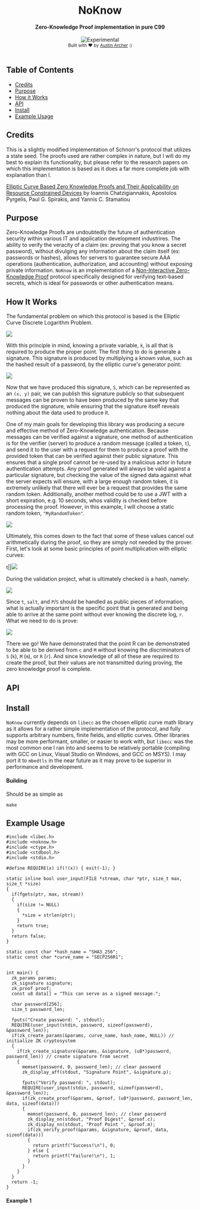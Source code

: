 <h1 align="center">NoKnow</h1>
<div align="center">
  <strong>Zero-Knowledge Proof implementation in pure C99</strong>
</div>
<br />
<div align="center">
  <img src="http://badges.github.io/stability-badges/dist/experimental.svg" alt="Experimental" />
</div>
<div align="center">
  <sub>
    Built with ❤︎ by <a href="https://www.linkedin.com/in/austinarcher/">Austin Archer</a> :)
  </sub>
</div>
<br />



## Table of Contents
- [Credits](#credits)
- [Purpose](#purpose)
- [How it Works](#how-it-works)
- [API](#api)
- [Install](#install)
- [Example Usage](#example-usage)


## Credits
This is a slightly modified implementation of Schnorr's protocol that utilizes a state seed. The proofs used are rather complex in nature, but I will do my best to explain its functionality, but please refer to the research papers on which this implementation is based as it does a far more complete job with explanation than I.

[Elliptic Curve Based Zero Knowledge Proofs and Their
Applicability on Resource Constrained Devices](https://arxiv.org/pdf/1107.1626.pdf) by Ioannis Chatzigiannakis, Apostolos Pyrgelis, Paul G. Spirakis, and Yannis C. Stamatiou


## Purpose
Zero-Knowledge Proofs are undoubtedly the future of authentication security within various IT and application development industrires. The ability to verify the veracity of a claim (ex: proving that you know a secret password), without divulging any information about the claim itself (ex: passwords or hashes), allows for servers to guarantee secure AAA operations (authentication, authorization, and accounting) without exposing private information. `NoKnow` is an implementation of a [Non-Interactive Zero-Knowledge Proof](https://en.wikipedia.org/wiki/Non-interactive_zero-knowledge_proof) protocol specifically designed for verifying text-based secrets, which is ideal for passwords or other authentication means.


## How It Works
The fundamental problem on which this protocol is based is the Elliptic Curve Discrete Logarithm Problem.

<!--
\\
\texttt{Very Easy: } \text{Given a point, } G \text{, and a scalar, } k \text{, find } P \text { such that } P = k \cdotp G
\\
\texttt{Very Hard: } \text{Given points, } P \text{ and } Q \text{, find } k \text { such that } P = k \cdotp G
\\
\textbf{ZK Parameters:}
\\ \text{Elliptic Curve (ex: } y^2 = x^3 + ax + b \text{ although other forms are allowed):}
\\ \hspace*{25} a \hspace*{25} \text{a parameter for curve, } C
\\ \hspace*{25} b \hspace*{25} \text{b parameter for curve, } C
\\ \hspace*{25} n \hspace*{25} \text{large prime number that determines the elliptic curve field, } F_n
\\ \hspace*{25} G \hspace*{22} \text{A generator point of the elliptic curve } G \in C/F_n
\\ H(data) \hspace*{15} \text{Hash function converted to integer representation (ex: sha256 )}
\\salt \hspace{37} \text{A random salt used for the hash function, unique to each user}
-->

<img src="https://latex.codecogs.com/gif.latex?%5Cinline%20%5Cdpi%7B150%7D%20%5Cbg_white%20%5Csmall%20%5C%5C%20%5Ctexttt%7BVery%20Easy%3A%20%7D%20%5Ctext%7BGiven%20a%20point%2C%20%7D%20G%20%5Ctext%7B%2C%20and%20a%20scalar%2C%20%7D%20k%20%5Ctext%7B%2C%20find%20%7D%20P%20%5Ctext%20%7B%20such%20that%20%7D%20P%20%3D%20k%20%5Ccdotp%20G%20%5C%5C%20%5Ctexttt%7BVery%20Hard%3A%20%7D%20%5Ctext%7BGiven%20points%2C%20%7D%20P%20%5Ctext%7B%20and%20%7D%20Q%20%5Ctext%7B%2C%20find%20%7D%20k%20%5Ctext%20%7B%20such%20that%20%7D%20P%20%3D%20k%20%5Ccdotp%20G%20%5C%5C%20%5Ctextbf%7BZK%20Parameters%3A%7D%20%5C%5C%20%5Ctext%7BElliptic%20Curve%20%28ex%3A%20%7D%20y%5E2%20%3D%20x%5E3%20&plus;%20ax%20&plus;%20b%20%5Ctext%7B%20although%20other%20forms%20are%20allowed%29%3A%7D%20%5C%5C%20%5Chspace*%7B25%7D%20a%20%5Chspace*%7B25%7D%20%5Ctext%7Ba%20parameter%20for%20curve%2C%20%7D%20C%20%5C%5C%20%5Chspace*%7B25%7D%20b%20%5Chspace*%7B25%7D%20%5Ctext%7Bb%20parameter%20for%20curve%2C%20%7D%20C%20%5C%5C%20%5Chspace*%7B25%7D%20n%20%5Chspace*%7B25%7D%20%5Ctext%7Blarge%20prime%20number%20that%20determines%20the%20elliptic%20curve%20field%2C%20%7D%20F_n%20%5C%5C%20%5Chspace*%7B25%7D%20G%20%5Chspace*%7B22%7D%20%5Ctext%7BA%20generator%20point%20of%20the%20elliptic%20curve%20%7D%20G%20%5Cin%20C/F_n%20%5C%5C%20H%28data%29%20%5Chspace*%7B15%7D%20%5Ctext%7BHash%20function%20converted%20to%20integer%20representation%20%28ex%3A%20sha256%20%29%7D%20%5C%5Csalt%20%5Chspace%7B37%7D%20%5Ctext%7BA%20random%20salt%20used%20for%20the%20hash%20function%2C%20unique%20to%20each%20user%7D" />

With this principle in mind, knowing a private variable, `k`, is all that is required to produce the proper point. The first thing to do is generate a signature. This signature is produced by multiplying a known value, such as the hashed result of a password, by the elliptic curve's generator point:

<!--
\\ secret= "SuperSecretPassword"
\\ k = H(secret || salt) \mod n
\\ S = k \cdotp G
-->

<img src="https://latex.codecogs.com/gif.latex?%5Cdpi%7B150%7D%20%5Cbg_white%20%5Csmall%20%5C%5C%20secret%3D%20%22SuperSecretPassword%22%20%5C%5C%20k%20%3D%20H%28secret%20%7C%7C%20salt%29%20%5Cmod%20n%20%5C%5C%20S%20%3D%20k%20%5Ccdotp%20G" />

Now that we have produced this signature, `S`, which can be represented as an `(x, y)` pair, we can publish this signature publicly so that subsequent messages can be proven to have been produced by the same key that produced the signature, while ensuring that the signature itself reveals nothing about the data used to produce it.

One of my main goals for developing this library was producing a secure and effective method of Zero-Knowledge authentication. Because messages can be verified against a signature, one method of authentication is for the verifier (server) to produce a random message (called a token, `t`), and send it to the user with a request for them to produce a proof with the provided token that can be verified against their public signature. This ensures that a single proof cannot be re-used by a malicious actor in future authentication attempts. Any proof generated will always be valid against a particular signature, but checking the value of the signed data against what the server expects will ensure, with a large enough random token, it is extremely unlikely that there will ever be a request that provides the same random token. Additionally, another method could be to use a JWT with a short expiration, e.g. 10 seconds, whos validity is checked before processing the proof. However, in this example, I will choose a static random token, `"MyRandomToken"`.

<!--
\\\texttt{Verifier:}
\\ t := random\_token()  \text{ // a randomized token value}
\\ \text{*send } t \text{ to prover*}
\\
\\ \texttt{Prover:}
\\ k := H(secret || salt) \mod n \text{ such that } k \in F_n
\\ r := \text{ random } r \text{ such that } r \in F_n
\\ P := k \cdotp G  \text { should be same as signature point, } S
\\ R := r \cdotp G
\\ c := H(P||R||t||salt)
\\ m := r - (c*k) \mod n \text{ such that } m \in F_n
\\ (c, m) \text{ is the proof!}
\\
\\ \texttt{Verifier:}
\\ M := m \cdotp G
\\ C := c \cdotp S
\\ \text{Proof is Valid if }H(S||M+C||t||salt) == c
-->

<img src="https://latex.codecogs.com/gif.latex?%5Cinline%20%5Cdpi%7B150%7D%20%5Cbg_white%20%5Csmall%20%5C%5C%5Ctexttt%7BVerifier%3A%7D%20%5C%5C%20t%20%3A%3D%20random%5C_token%28%29%20%5Ctext%7B%20//%20a%20randomized%20token%20value%7D%20%5C%5C%20%5Ctext%7B*send%20%7D%20t%20%5Ctext%7B%20to%20prover*%7D%20%5C%5C%20%5C%5C%20%5Ctexttt%7BProver%3A%7D%20%5C%5C%20k%20%3A%3D%20H%28secret%20%7C%7C%20salt%29%20%5Cmod%20n%20%5Ctext%7B%20such%20that%20%7D%20k%20%5Cin%20F_n%20%5C%5C%20r%20%3A%3D%20%5Ctext%7B%20random%20%7D%20r%20%5Ctext%7B%20such%20that%20%7D%20r%20%5Cin%20F_n%20%5C%5C%20P%20%3A%3D%20k%20%5Ccdotp%20G%20%5Ctext%20%7B%20should%20be%20same%20as%20signature%20point%2C%20%7D%20S%20%5C%5C%20R%20%3A%3D%20r%20%5Ccdotp%20G%20%5C%5C%20c%20%3A%3D%20H%28P%7C%7CR%7C%7Ct%7C%7Csalt%29%20%5C%5C%20m%20%3A%3D%20r%20-%20%28c*k%29%20%5Cmod%20n%20%5Ctext%7B%20such%20that%20%7D%20m%20%5Cin%20F_n%20%5C%5C%20%28c%2C%20m%29%20%5Ctext%7B%20is%20the%20proof%21%7D%20%5C%5C%20%5C%5C%20%5Ctexttt%7BVerifier%3A%7D%20%5C%5C%20M%20%3A%3D%20m%20%5Ccdotp%20G%20%5C%5C%20C%20%3A%3D%20c%20%5Ccdotp%20S%20%5C%5C%20%5Ctext%7BProof%20is%20Valid%20if%20%7DH%28S%7C%7CM&plus;C%7C%7Ct%7C%7Csalt%29%20%3D%3D%20c" />

Ultimately, this comes down to the fact that some of these values cancel out arithmetically during the proof, so they are simply not needed by the prover. First, let's look at some basic principles of point multiplication with elliptic curves:

<!--
\\a \cdot G + b \cdot G == (a+b) \cdot G
\\a \cdot G - b \cdot G == (a-b) \cdot G
-->

t||<img src="https://latex.codecogs.com/gif.latex?%5Cdpi%7B150%7D%20%5Cbg_white%20%5Csmall%20%5C%5Ca%20%5Ccdot%20G%20&plus;%20b%20%5Ccdot%20G%20%3D%3D%20%28a&plus;b%29%20%5Ccdot%20G%20%5C%5Ca%20%5Ccdot%20G%20-%20b%20%5Ccdot%20G%20%3D%3D%20%28a-b%29%20%5Ccdot%20G" />

During the validation project, what is ultimately checked is a hash, namely:

<!--
H(P||R||t||salt) == H(S||(m \cdotp G + c \cdotp S)||t||salt)
-->

<img src="https://latex.codecogs.com/gif.latex?%5Cinline%20%5Cdpi%7B150%7D%20%5Cbg_white%20%5Csmall%20H%28P%7C%7CR%7C%7Ct%7C%7Csalt%29%20%3D%3D%20H%28S%7C%7C%28m%20%5Ccdotp%20G%20&plus;%20c%20%5Ccdotp%20S%29%7C%7Ct%7C%7Csalt%29" />

Since `t`, `salt`, and `P`/`S` should be handled as public pieces of information, what is actually important is the specific point that is generated and being able to arrive at the same point without ever knowing the discrete log, `r`. What we need to do is prove:
<!--
\\\hspace*{1} \text{ P: } \hspace*{2} R == M + c \cdot S
\\\text{P1: } R == (m \cdotp G)+(c \cdotp S) \hspace*{113} \text{Substitute } M
\\\text{P2: } r \cdot G == (m \cdotp G)+(c \cdotp S) \hspace*{100} \text{Substitute } R
\\\text{P3: } r \cdot G == ((r - ck) \cdot G) + (c \cdot S) \hspace*{65} \text{ Substitute } m
\\\text{P4: } r \cdot G == ((r - ck) \cdot G) + (c \cdot (k \cdot G)) \hspace*{43} \text{ Substitute } S
\\\text{P5: } r \cdot G == ((r \cdot G) - ((ck) \cdot G)) + ((ck) \cdot G)) \hspace*{19} \text{Distributive property}
\\\text{P6: } r \cdot G == (r \cdot G) - (ck \cdot G) + (ck \cdot G) \hspace{45} \text{Associative property}
\\\hspace*{1} \text{ C:  } \hspace*{1} r \cdot G == r \cdot G
\\ \textbf{QED}
-->
<img src="https://latex.codecogs.com/gif.latex?%5Cinline%20%5Cdpi%7B150%7D%20%5Cbg_white%20%5Csmall%20%5C%5C%5Chspace*%7B1%7D%20%5Ctext%7B%20P%3A%20%7D%20%5Chspace*%7B2%7D%20R%20%3D%3D%20M%20&plus;%20c%20%5Ccdot%20S%20%5C%5C%5Ctext%7BP1%3A%20%7D%20R%20%3D%3D%20%28m%20%5Ccdotp%20G%29&plus;%28c%20%5Ccdotp%20S%29%20%5Chspace*%7B113%7D%20%5Ctext%7BSubstitute%20%7D%20M%20%5C%5C%5Ctext%7BP2%3A%20%7D%20r%20%5Ccdot%20G%20%3D%3D%20%28m%20%5Ccdotp%20G%29&plus;%28c%20%5Ccdotp%20S%29%20%5Chspace*%7B100%7D%20%5Ctext%7BSubstitute%20%7D%20R%20%5C%5C%5Ctext%7BP3%3A%20%7D%20r%20%5Ccdot%20G%20%3D%3D%20%28%28r%20-%20ck%29%20%5Ccdot%20G%29%20&plus;%20%28c%20%5Ccdot%20S%29%20%5Chspace*%7B65%7D%20%5Ctext%7B%20Substitute%20%7D%20m%20%5C%5C%5Ctext%7BP4%3A%20%7D%20r%20%5Ccdot%20G%20%3D%3D%20%28%28r%20-%20ck%29%20%5Ccdot%20G%29%20&plus;%20%28c%20%5Ccdot%20%28k%20%5Ccdot%20G%29%29%20%5Chspace*%7B43%7D%20%5Ctext%7B%20Substitute%20%7D%20S%20%5C%5C%5Ctext%7BP5%3A%20%7D%20r%20%5Ccdot%20G%20%3D%3D%20%28%28r%20%5Ccdot%20G%29%20-%20%28%28ck%29%20%5Ccdot%20G%29%29%20&plus;%20%28%28ck%29%20%5Ccdot%20G%29%29%20%5Chspace*%7B19%7D%20%5Ctext%7BDistributive%20property%7D%20%5C%5C%5Ctext%7BP6%3A%20%7D%20r%20%5Ccdot%20G%20%3D%3D%20%28r%20%5Ccdot%20G%29%20-%20%28ck%20%5Ccdot%20G%29%20&plus;%20%28ck%20%5Ccdot%20G%29%20%5Chspace%7B45%7D%20%5Ctext%7BAssociative%20property%7D%20%5C%5C%5Chspace*%7B1%7D%20%5Ctext%7B%20C%3A%20%7D%20%5Chspace*%7B1%7D%20r%20%5Ccdot%20G%20%3D%3D%20r%20%5Ccdot%20G%20%5C%5C%20%5Ctextbf%7BQED%7D" />

There we go! We have demonstrated that the point R can be demonstrated to be able to be derived from `c` and `M` without knowing the discriminators of `S` (`k`), `M` (`m`), or `R` (`r`). And since knowledge of all of these are required to create the proof, but their values are not transmitted during proving, the zero knowledge proof is complete.

## API

## Install

`NoKnow` currently depends on `libecc` as the chosen elliptic curve math library as it allows for a rather simple implementation of the protocol, and fully supports arbitrary numbers, finite fields, and elliptic curves. Other libraries may be more performant, smaller, or easier to work with, but `libecc` was the most common one I ran into and seems to be relatively portable (compiling with GCC on Linux, Visual Studio on Windows, and GCC on MSYS). I may port it to `mbedtls` in the near future as it may prove to be superior in performance and development.

#### Building
Should be as simple as

    make

## Example Usage

    #include <libec.h>
    #include <noknow.h>
    #include <ctype.h>
    #include <stdbool.h>
    #include <stdio.h>

    #define REQUIRE(x) if(!(x)) { exit(-1); }

    static inline bool user_input(FILE *stream, char *ptr, size_t max, size_t *size)
    {
      if(fgets(ptr, max, stream))
      {
        if(size != NULL)
        {
          *size = strlen(ptr);
        }
        return true;
      }
      return false;
    }

    static const char *hash_name = "SHA3_256";
    static const char *curve_name = "SECP256R1";


    int main() {
      zk_params params;
      zk_signature signature;
      zk_proof proof;
      const u8 data[] = "This can serve as a signed message.";

      char password[256];
      size_t password_len;

      fputs("Create password: ", stdout);
      REQUIRE(user_input(stdin, password, sizeof(password), &password_len));
      if(zk_create_params(&params, curve_name, hash_name, NULL)) // initialize ZK cryptosystem
      {
        if(zk_create_signature(&params, &signature, (u8*)password, password_len)) // create signature from secret
        {
          memset(password, 0, password_len); // clear password
          zk_display_aff(stdout, "Signature Point", &signature.p);

          fputs("Verify password: ", stdout);
          REQUIRE(user_input(stdin, password, sizeof(password), &password_len));
          if(zk_create_proof(&params, &proof, (u8*)password, password_len, data, sizeof(data)))
          {
            memset(password, 0, password_len); // clear password
            zk_display_nn(stdout, "Proof Digest", &proof.c);
            zk_display_nn(stdout, "Proof Point ", &proof.m);
            if(zk_verify_proof(&params, &signature, &proof, data, sizeof(data)))
            {
              return printf("Success!\n"), 0;
            } else {
              return printf("Failure!\n"), 1;
            }
          }
        }
      }
      return -1;
    }
#### Example 1
